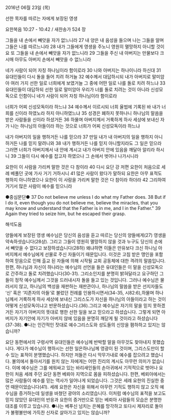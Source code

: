2016년 06월 23일 (목)

선한 목자를 따르는 자에게 보장된 영생



요한복음 10:27 - 10:42 / 새찬송가 524 장


그들을 내 손에서 빼앗을 자가 없느니라
27 내 양은 내 음성을 들으며 나는 그들을 알며 그들은 나를 따르느니라 28 내가 그들에게 영생을 주노니 영원히 멸망하지 아니할 것이요 또 그들을 내 손에서 빼앗을 자가 없느니라 29 그들을 주신 내 아버지는 만물보다 크시매 아무도 아버지 손에서 빼앗을 수 없느니라 

네가 사람이 되어 자칭 하나님이라 함이로라 
30 나와 아버지는 하나이니라 하신대 31 유대인들이 다시 돌을 들어 치려 하거늘 32 예수께서 대답하시되 내가 아버지로 말미암아 여러 가지 선한 일로 너희에게 보였거늘 그 중에 어떤 일로 나를 돌로 치려 하느냐 33 유대인들이 대답하되 선한 일로 말미암아 우리가 너를 돌로 치려는 것이 아니라 신성모독으로 인함이니 네가 사람이 되어 자칭 하나님이라 함이로라 

너희가 어찌 신성모독이라 하느냐 
34 예수께서 이르시되 너희 율법에 기록된 바 내가 너희를 신이라 하였노라 하지 아니하였느냐 35 성경은 폐하지 못하나니 하나님의 말씀을 받은 사람들을 신이라 하셨거든 36 하물며 아버지께서 거룩하게 하사 세상에 보내신 자가 나는 하나님의 아들이라 하는 것으로 너희가 어찌 신성모독이라 하느냐 

내가 아버지의 일을 행하거든 나를 믿으라 
37 만일 내가 내 아버지의 일을 행하지 아니하거든 나를 믿지 말려니와 38 내가 행하거든 나를 믿지 아니할지라도 그 일은 믿으라 그러면 너희가 아버지께서 내 안에 계시고 내가 아버지 안에 있음을 깨달아 알리라 하시니 39 그들이 다시 예수를 잡고자 하였으나 그 손에서 벗어나 나가시니라 

요한이 이 사람을 가리켜 말한 것은 다 참이라
40 다시 요단 강 저편 요한이 처음으로 세례 베풀던 곳에 가사 거기 거하시니 41 많은 사람이 왔다가 말하되 요한은 아무 표적도 행하지 아니하였으나 요한이 이 사람을 가리켜 말한 것은 다 참이라 하더라 42 그리하여 거기서 많은 사람이 예수를 믿으니라 

●중심문단● 37 Do not believe me unless I do what my Father does. 38 But if I do it, even though you do not believe me, believe the miracles, that you may know and understand that the Father is in me, and I in the Father." 39 Again they tried to seize him, but he escaped their grasp.

해석도움





양들에게 보장된 영생
예수님은 당신의 음성을 듣고 따르는 당신의 양들에게(27) 영생을 약속하셧습니다(28상). 그리고 그들이 영원히 멸망하지 않을 것과 누구도 당신의 손에서 빼앗을 수 없다고 보장하셨습니다(28하) 왜냐하면 이들은 만유보다 크신 하나님 아버지께서 예수님에게 선물로 주신 자들이기 때문입니다. 이것은 고침 받은 맹인을 포함하여 믿음으로 인해 출교 된 자들에 의해 시작될 교회 공동체에 대한 격려의 말씀입니다. 한편, 하나님과 자신이 하나라는 예수님의 선언을 들은 유대인들은 이 말을 신성모독으로 간주하고 돌로 치려했습니다(30-31). 그리소인지를 분명히 밝혀달라고 요구하던 그들이 정작 예수님께서 그것을 드러내시자 돌을 들고 있는 것입니다. 그러나 예수님은 물러서지 않고, 하나님의 백성을 재판하는 재판관이나, 하나님의 말씀을 받은 선지자들도 ‘신’ 혹은 ‘지존자의 아들’로 불렀던 전례를 인용하시면서(34-35, 시82:6),하물며 하나님께서 거룩하게 하사 세상에 보내신 그리스도가 자신을 하나님의 아들이라고 하는 것이 어떻게 신성모독이냐고 반문하셨습니다.(36).그리고 예수님은 자기의 말을 믿지 못하겠거든 자기가 아버지의 뜻대로 행한 선한 일을 보고 믿으라고 하셨습니다. 그렇게 되면 아버지가 자기안에 자기가 아버지 않에 있음을 분명히 깨닫게 될 것이라고 하셨습니다(37-38).
●나는 인간적인 잣대로 예수그리스도와 성도들의 신앙을 폄하하고 있지는 않습니까?

요단 동편에서의 구령사역
유대인들은 예수님께 반박할 말을 아무것도 찾아내지 못했습니다. 게다가 예수님이 행하시는 선한 일은하나님께 영광이 된 것이며, 그리스도만이 할 수 있는 표적이 분명했습니다. 하지만 저들은 다시 막무가내로 예수를 잡으려고 했습니다. 불의에서 돌아서기를 원치 않는 자에게는 어떤 진리의 계시도 아무런 의미가 없습니다. 이에 예수님은 그를 에워싸고 있는 바리새인들의 손아귀에서 기적적으로 벗어나 요한이 처음 세례 주던 요단 동편 베뢰아 지역으로 몸을 피하셨습니다. 한편, 베뢰아에서는 많은 사람들이 예수를 믿는 역사가 일어나게 되었습니다. 그것은 세례 요한의 진실한 중언 때문이었습니다(41). 세례 요한은 자신을 위해서 아무런 기적도 행하지 않고 오직 예수님을 증거하는데 일생을 바쳤던 광야의 소리였습니다. 이처럼 예수님의 표적을 보고도 믿지 않았던 유대인의 반응과 요한의 증거만으로 믿는 베뢰아 사람들의 모습은 분명한 대조를 이루고 있습니다.
●나는 베푸신 넘치는 은혜를 망각하고 또다시 제자리로 돌아가 불평불만에 가득찬 신자로 살아가고 있지는 않습니까?